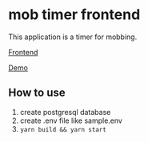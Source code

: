 # mob timer frontend

This application is a timer for mobbing.

[Frontend](https://github.com/subaru-git/mobtimer-frontend)

[Demo](https://www.mobtimer.space/)

## How to use

1. create postgresql database
1. create .env file like sample.env
1. `yarn build && yarn start`
